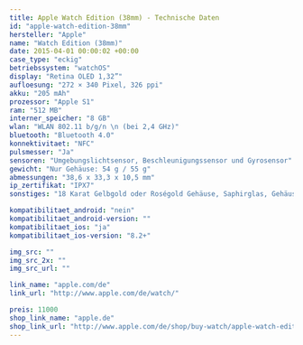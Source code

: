 ```yaml
---
title: Apple Watch Edition (38mm) - Technische Daten
id: "apple-watch-edition-38mm"
hersteller: "Apple"
name: "Watch Edition (38mm)"
date: 2015-04-01 00:00:02 +00:00
case_type: "eckig"
betriebssystem: "watchOS"
display: "Retina OLED 1,32”"
aufloesung: "272 × 340 Pixel, 326 ppi"
akku: "205 mAh"
prozessor: "Apple S1"
ram: "512 MB"
interner_speicher: "8 GB"
wlan: "WLAN 802.11 b/g/n \n (bei 2,4 GHz)"
bluetooth: "Bluetooth 4.0"
konnektivitaet: "NFC"
pulsmesser: "Ja"
sensoren: "Umgebungslichtsensor, Beschleunigungssensor und Gyrosensor"
gewicht: "Nur Gehäuse: 54 g / 55 g"
abmessungen: "38,6 x 33,3 x 10,5 mm"
ip_zertifikat: "IPX7"
sonstiges: "18 Karat Gelbgold oder Roségold Gehäuse, Saphirglas, Gehäuseboden aus Keramik, Retina Display mit Force Touch, verschiedene Armbänder, Digital Crown, Lautsprecher und Mikrofon, 2 Gehäuse-Farben"

kompatibilitaet_android: "nein"
kompatibilitaet_android-version: ""
kompatibilitaet_ios: "ja"
kompatibilitaet_ios-version: "8.2+"

img_src: ""
img_src_2x: ""
img_src_url: ""

link_name: "apple.com/de"
link_url: "http://www.apple.com/de/watch/"

preis: 11000
shop_link_name: "apple.de"
shop_link_url: "http://www.apple.com/de/shop/buy-watch/apple-watch-edition"
---
```

